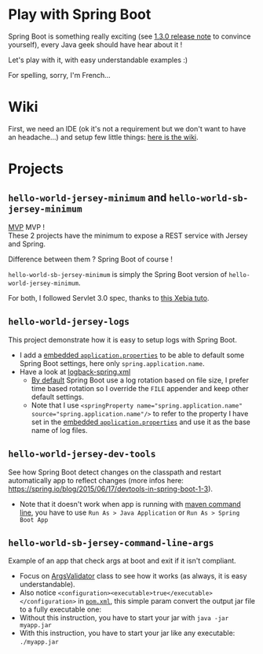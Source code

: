 Play with Spring Boot
=====================

Spring Boot is something really exciting (see [1.3.0 release note](https://github.com/spring-projects/spring-boot/wiki/Spring-Boot-1.3-Release-Notes) to convince yourself), every Java geek should have hear about it !  

Let's play with it, with easy understandable examples :)  

For spelling, sorry, I'm French...  

# Wiki

First, we need an IDE (ok it's not a requirement but we don't want to have an headache...) and setup few little things: [here is the wiki](../../wiki).

# Projects

## `hello-world-jersey-minimum` and `hello-world-sb-jersey-minimum`

[MVP](https://en.wikipedia.org/wiki/Minimum_viable_product) MVP !  
These 2 projects have the minimum to expose a REST service with Jersey and Spring.  

Difference between them ? Spring Boot of course !

`hello-world-sb-jersey-minimum` is simply the Spring Boot version of `hello-world-jersey-minimum`.  

For both, I followed Servlet 3.0 spec, thanks to [this Xebia tuto](http://blog.xebia.fr/2014/04/22/construire-une-api-rest-avec-jersey-et-spring-sans-web-xml-ni-applicationcontext-xml-ni-getterssetters/).

## `hello-world-jersey-logs`

This project demonstrate how it is easy to setup logs with Spring Boot.
- I add a [embedded `application.properties`](hello-world-sb-jersey-logs/src/main/resources/application.properties) to be able to default some Spring Boot settings, here only `spring.application.name`.
- Have a look at [logback-spring.xml](dev/hello-world-sb-jersey-logs/config/logback-spring.xml)
  - [By default](https://github.com/spring-projects/spring-boot/blob/master/spring-boot/src/main/resources/org/springframework/boot/logging/logback/file-appender.xml) Spring Boot use a log rotation based on file size, I prefer time based rotation so I override the `FILE` appender and keep other default settings.
  - Note that I use `<springProperty name="spring.application.name" source="spring.application.name"/>` to refer to the property I have set in the [embedded `application.properties`](hello-world-sb-jersey-logs/src/main/resources/application.properties) and use it as the base name of log files.

## `hello-world-jersey-dev-tools`

See how Spring Boot detect changes on the classpath and restart automatically app to reflect changes (more infos here: https://spring.io/blog/2015/06/17/devtools-in-spring-boot-1-3).
- Note that it doesn't work when app is running with [maven command line](dev/hello-world-sb-jersey-dev-tools), you have to use `Run As > Java Application` or `Run As > Spring Boot App`

## `hello-world-sb-jersey-command-line-args`

Example of an app that check args at boot and exit if it isn't compliant.
- Focus on [ArgsValidator](hello-world-sb-jersey-command-line-args/src/main/java/com/bouygtel/springbootsample/config/ArgsValidator.java) class to see how it works (as always, it is easy understandable).
- Also notice `<configuration><executable>true</executable></configuration>` in [`pom.xml`](hello-world-sb-jersey-command-line-args/pom.xml), this simple param convert the output jar file to a fully executable one:
 - Without this instruction, you have to start your jar with `java -jar myapp.jar`
 - With this instruction, you have to start your jar like any executable: `./myapp.jar`
